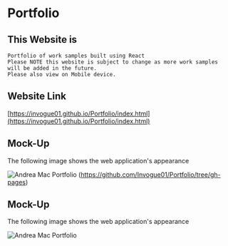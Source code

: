 # Portfolio

## This Website is

```
Portfolio of work samples built using React
Please NOTE this website is subject to change as more work samples will be added in the future.
Please also view on Mobile device.
```


## Website Link

[https://invogue01.github.io/Portfolio/index.html](https://invogue01.github.io/Portfolio/index.html)

## Mock-Up

The following image shows the web application's appearance

![Andrea Mac Portfolio](../../Portfolio/main-portfolio/src/assets/website.png)
(https://github.com/Invogue01/Portfolio/tree/gh-pages)

## Mock-Up

The following image shows the web application's appearance

![Andrea Mac Portfolio](../../Portfolio/main-portfolio/src/assets/website.png)
